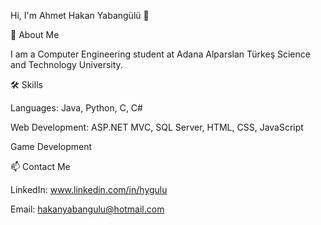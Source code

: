 Hi, I'm Ahmet Hakan Yabangülü 👋

🚀 About Me

I am a Computer Engineering student at Adana Alparslan Türkeş Science and Technology University.

🛠️ Skills

Languages: Java, Python, C, C# 

Web Development: ASP.NET MVC, SQL Server, HTML, CSS, JavaScript

Game Development


📫 Contact Me

LinkedIn: www.linkedin.com/in/hygulu

Email: hakanyabangulu@hotmail.com
